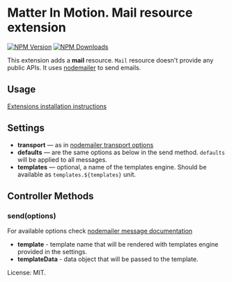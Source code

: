 # Matter In Motion. Mail resource extension

[![NPM Version](https://img.shields.io/npm/v/mm-mail.svg?style=flat-square)](https://www.npmjs.com/package/mm-mail)
[![NPM Downloads](https://img.shields.io/npm/dt/mm-mail.svg?style=flat-square)](https://www.npmjs.com/package/mm-mail)

This extension adds a __mail__ resource. `Mail` resource doesn't provide any public APIs. It uses [nodemailer](https://nodemailer.com/about/) to send emails.

## Usage

[Extensions installation instructions](https://github.com/matter-in-motion/mm/blob/master/docs/extensions.md)

## Settings

* __transport__ — as in [nodemailer transport options](https://nodemailer.com/smtp)
* __defaults__ — are the same options as below in the send method. `defaults` will be applied to all messages.
* __templates__ — optional, a name of the templates engine. Should be available as `templates.${templates}` unit.

## Controller Methods

### send(options)

For available options check [nodemailer message documentation](https://nodemailer.com/message/)

* **template** - template name that will be rendered with templates engine provided in the settings.
* **templateData** - data object that will be passed to the template.

License: MIT.
